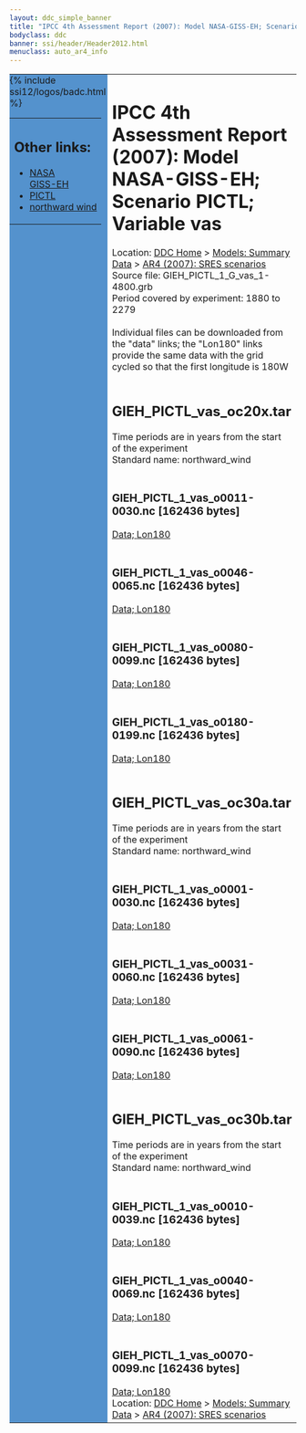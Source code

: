 ```yaml
---
layout: ddc_simple_banner
title: "IPCC 4th Assessment Report (2007): Model NASA-GISS-EH; Scenario PICTL; Variable vas"
bodyclass: ddc
banner: ssi/header/Header2012.html
menuclass: auto_ar4_info
---
```



<table width="100%" border="0" cellspacing="0" cellpadding="0" style="border-collapse: collapse;">
<tr style="margin:0;padding:0;border:0;">
<td style="margin:0;padding:0;border:0;height:1pt;width:150pt;background:#5492CD;" valign="top" >

<div id="lh-col2" class="auto_ar4_info">
<table class="menumain" bgcolor="#5492CD" cellspacing="0" width="100%" border="0">
<tr><td>
<h2> Other links:</h2>
<ul>
<li><a href="/auto/ar4/model-NASA-GISS-EH.html">NASA<br/>GISS-EH</a></li>
<li><a href="/auto/ar4/scenario-PICTL.html">PICTL</a></li>
<li><a href="/auto/ar4/var-northward_wind.html">northward wind</a></li>
</ul>
</td></tr>
{% include ssi12/logos/badc.html %}
</table>
</div>
</td>
<td><h1>IPCC 4th Assessment Report (2007): Model NASA-GISS-EH; Scenario PICTL; Variable vas</h1>

<!-- Breadcrumb1 -->
<div id="breadcrumb1" align="left">
Location: <a href="/index.html">DDC Home</a> > <a href="/sim/gcm_clim/">Models: Summary Data</a>
> <a href="/sim/gcm_clim/SRES_AR4/index.html">AR4 (2007): SRES scenarios</a>
</div>
<!-- End of Breadcrumb1 -->Source file: GIEH_PICTL_1_G_vas_1-4800.grb
<br/>
Period covered by experiment: 1880 to 2279<br/>
<br/>Individual files can be downloaded from the "data" links; the "Lon180" links provide the same data
         with the grid cycled so that the first longitude is 180W<br/>
<br/><h2>GIEH_PICTL_vas_oc20x.tar</h2>
Time periods are in years from the start of the experiment<br/>
Standard name: northward_wind<br>
<br/><h3>GIEH_PICTL_1_vas_o0011-0030.nc [162436 bytes]</h3>
<a href="/cgi-bin/downl/ar4_nc/vas/GIEH_PICTL_1_vas_o0011-0030.nc">Data; </a><a href="/cgi-bin/downl/ar4_nc/vas/GIEH_PICTL_1_vas_o0011-0030.cyto180.nc"> Lon180</a><br/>
<br/><h3>GIEH_PICTL_1_vas_o0046-0065.nc [162436 bytes]</h3>
<a href="/cgi-bin/downl/ar4_nc/vas/GIEH_PICTL_1_vas_o0046-0065.nc">Data; </a><a href="/cgi-bin/downl/ar4_nc/vas/GIEH_PICTL_1_vas_o0046-0065.cyto180.nc"> Lon180</a><br/>
<br/><h3>GIEH_PICTL_1_vas_o0080-0099.nc [162436 bytes]</h3>
<a href="/cgi-bin/downl/ar4_nc/vas/GIEH_PICTL_1_vas_o0080-0099.nc">Data; </a><a href="/cgi-bin/downl/ar4_nc/vas/GIEH_PICTL_1_vas_o0080-0099.cyto180.nc"> Lon180</a><br/>
<br/><h3>GIEH_PICTL_1_vas_o0180-0199.nc [162436 bytes]</h3>
<a href="/cgi-bin/downl/ar4_nc/vas/GIEH_PICTL_1_vas_o0180-0199.nc">Data; </a><a href="/cgi-bin/downl/ar4_nc/vas/GIEH_PICTL_1_vas_o0180-0199.cyto180.nc"> Lon180</a><br/>
<br/><h2>GIEH_PICTL_vas_oc30a.tar</h2>
Time periods are in years from the start of the experiment<br/>
Standard name: northward_wind<br>
<br/><h3>GIEH_PICTL_1_vas_o0001-0030.nc [162436 bytes]</h3>
<a href="/cgi-bin/downl/ar4_nc/vas/GIEH_PICTL_1_vas_o0001-0030.nc">Data; </a><a href="/cgi-bin/downl/ar4_nc/vas/GIEH_PICTL_1_vas_o0001-0030.cyto180.nc"> Lon180</a><br/>
<br/><h3>GIEH_PICTL_1_vas_o0031-0060.nc [162436 bytes]</h3>
<a href="/cgi-bin/downl/ar4_nc/vas/GIEH_PICTL_1_vas_o0031-0060.nc">Data; </a><a href="/cgi-bin/downl/ar4_nc/vas/GIEH_PICTL_1_vas_o0031-0060.cyto180.nc"> Lon180</a><br/>
<br/><h3>GIEH_PICTL_1_vas_o0061-0090.nc [162436 bytes]</h3>
<a href="/cgi-bin/downl/ar4_nc/vas/GIEH_PICTL_1_vas_o0061-0090.nc">Data; </a><a href="/cgi-bin/downl/ar4_nc/vas/GIEH_PICTL_1_vas_o0061-0090.cyto180.nc"> Lon180</a><br/>
<br/><h2>GIEH_PICTL_vas_oc30b.tar</h2>
Time periods are in years from the start of the experiment<br/>
Standard name: northward_wind<br>
<br/><h3>GIEH_PICTL_1_vas_o0010-0039.nc [162436 bytes]</h3>
<a href="/cgi-bin/downl/ar4_nc/vas/GIEH_PICTL_1_vas_o0010-0039.nc">Data; </a><a href="/cgi-bin/downl/ar4_nc/vas/GIEH_PICTL_1_vas_o0010-0039.cyto180.nc"> Lon180</a><br/>
<br/><h3>GIEH_PICTL_1_vas_o0040-0069.nc [162436 bytes]</h3>
<a href="/cgi-bin/downl/ar4_nc/vas/GIEH_PICTL_1_vas_o0040-0069.nc">Data; </a><a href="/cgi-bin/downl/ar4_nc/vas/GIEH_PICTL_1_vas_o0040-0069.cyto180.nc"> Lon180</a><br/>
<br/><h3>GIEH_PICTL_1_vas_o0070-0099.nc [162436 bytes]</h3>
<a href="/cgi-bin/downl/ar4_nc/vas/GIEH_PICTL_1_vas_o0070-0099.nc">Data; </a><a href="/cgi-bin/downl/ar4_nc/vas/GIEH_PICTL_1_vas_o0070-0099.cyto180.nc"> Lon180</a><br/>
<!-- Breadcrumb2 -->
<div id="breadcrumb2" align="left">
Location: <a href="/index.html">DDC Home</a> > <a href="/sim/gcm_clim/">Models: Summary Data</a>
> <a href="/sim/gcm_clim/SRES_AR4/index.html">AR4 (2007): SRES scenarios</a>
</div>
<!-- End of Breadcrumb2 --></td></tr></table>
